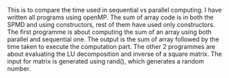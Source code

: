 This is to compare the time used in sequential vs parallel computing.
I have written all programs using openMP. The sum of array code is in both the SPMD and using constructors, rest of them have used only constructors.
The first programme is about computing the sum of an array using both parallel and sequential one. The output is the sum of array followed by the time taken to execute the computation part.
The other 2 programmes are about evaluating the LU decomposition and inverse of a square matrix. The input for matrix is generated using rand(), which generates a random number.



